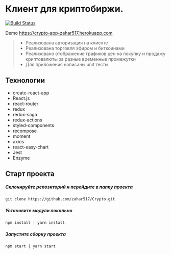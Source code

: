 # Клиент для криптобиржи.

[![Build Status](https://travis-ci.org/zahar517/Crypto.svg?branch=master)](https://travis-ci.org/zahar517/Crypto)

Demo https://crypto-app-zahar517.herokuapp.com

> * Реализована авторизация на клиенте
> * Реализована торговля эфиром и биткоинами
> * Реализовано отображение графиков цен на покупку и продажу криптовалюты за разные временные промежутки
> * Для приложения написаны unit тесты

## Технологии

* create-react-app
* React.js
* react-router
* redux
* redux-saga
* redux-actions
* styled-components
* recompose
* moment
* axios
* react-easy-chart
* Jest
* Enzyme


## Старт проекта

##### Склонируйте репозиторий и перейдите в папку проекта

```
git clone https://github.com/zahar517/Crypto.git
```

##### Установите модули локально

```
npm install | yarn install
```

##### Запустите сборку проекта

```
npm start | yarn start
```
